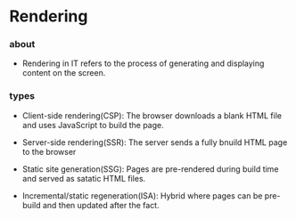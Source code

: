 # Rendering

### about

- Rendering in IT refers to the process of generating and displaying content on the screen.

### types

- Client-side rendering(CSP): The browser downloads a blank HTML file and uses JavaScript to build the page.

- Server-side rendering(SSR): The server sends a fully bnuild HTML page to the browser

- Static site generation(SSG): Pages are pre-rendered during build time and served as satatic HTML files.

- Incremental/static regeneration(ISA): Hybrid where pages can be pre-build and then updated after the fact.